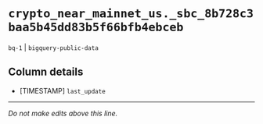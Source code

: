 # `crypto_near_mainnet_us._sbc_8b728c3baa5b45dd83b5f66bfb4ebceb`
`bq-1` | `bigquery-public-data`

## Column details
* [TIMESTAMP] `last_update`

-------------------------------------------------------------------------------
*Do not make edits above this line.*
